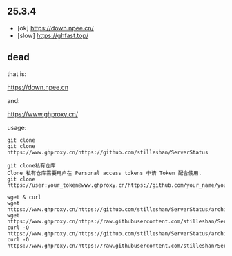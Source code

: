 ## 25.3.4

- [ok] https://down.npee.cn/
- [slow] https://ghfast.top/

## dead

that is:

https://down.npee.cn

and:

https://www.ghproxy.cn/

usage:

```
git clone
git clone https://www.ghproxy.cn/https://github.com/stilleshan/ServerStatus

git clone私有仓库
Clone 私有仓库需要用户在 Personal access tokens 申请 Token 配合使用.
git clone https://user:your_token@www.ghproxy.cn/https://github.com/your_name/your_private_repo

wget & curl
wget https://www.ghproxy.cn/https://github.com/stilleshan/ServerStatus/archive/master.zip
wget https://www.ghproxy.cn/https://raw.githubusercontent.com/stilleshan/ServerStatus/master/Dockerfile
curl -O https://www.ghproxy.cn/https://github.com/stilleshan/ServerStatus/archive/master.zip
curl -O https://www.ghproxy.cn/https://raw.githubusercontent.com/stilleshan/ServerStatus/master/Dockerfile
```

